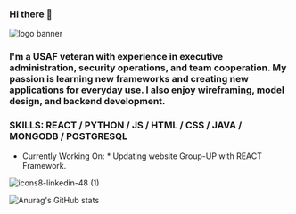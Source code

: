 ### Hi there 👋
![logo banner](https://user-images.githubusercontent.com/86256424/134787088-c441bb47-b26f-44ad-b2e5-5dd7214554ef.png)

### I'm a USAF veteran with experience in executive administration, security operations, and team cooperation. My passion is learning new frameworks and creating new applications for everyday use. I also enjoy wireframing, model design, and backend development.

### SKILLS: REACT / PYTHON / JS / HTML / CSS / JAVA / MONGODB / POSTGRESQL

* Currently Working On: 
          * Updating website Group-UP with REACT Framework.

![icons8-linkedin-48 (1)](https://user-images.githubusercontent.com/86256424/134787180-000e28e1-4f05-475d-ac61-94e9a53051bb.png)



![Anurag's GitHub stats](https://github-readme-stats.vercel.app/api?username=n001ce&theme=dark&show_icons=true)
